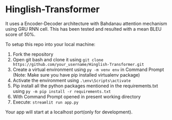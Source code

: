 # Hinglish-Transformer
It uses a Encoder-Decoder architecture with Bahdanau attention mechanism using GRU RNN cell. This has been tested and resulted with a mean BLEU score of 50%.

To setup this repo into your local machine:
1. Fork the repository
2. Open git bash and clone it using ```git clone https://github.com/your_username/Hinglish-Transformer.git```
3. Create a virtual environment using ```py -m venv env``` in Command Prompt (Note: Make sure you have pip installed virtualenv package)
4. Activate the environment using ```.\env\Scripts\activate```
3. Pip install all the python packages mentioned in the requirements.txt using ```py -m pip install -r requirements.txt```
4. With Command Prompt opened in present working directory
5. Execute:
```streamlit run app.py```

Your app will start at a localhost port(only for development).
